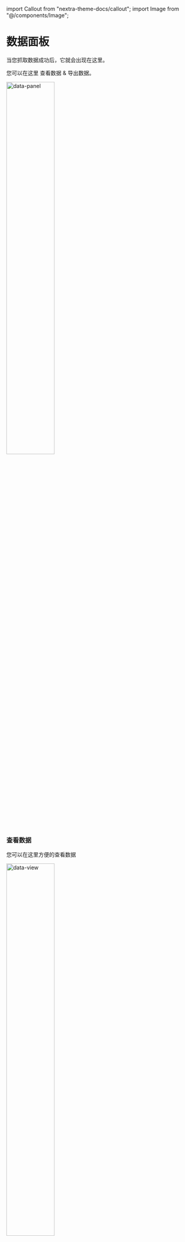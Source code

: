 import Callout from "nextra-theme-docs/callout";
import Image from "@/components/Image";

# 数据面板

当您抓取数据成功后，它就会出现在这里。

您可以在这里 查看数据 & 导出数据。

<Image src="https://s2.loli.net/2022/10/18/o8RupU7KsD9GVyJ.png" alt="data-panel" width="50%" height="auto" />

### 查看数据

您可以在这里方便的查看数据

<Image src="https://s2.loli.net/2022/10/18/1VjHcthInoglX2b.gif" alt="data-view" width="50%" height="auto" />

如果觉得窗口太小，您还可以在新窗口中打开。

<Image src="https://s2.loli.net/2022/10/18/VTW3YZjivEC2gOy.gif" alt="data-view-new-window" width="100%" height="auto" />

### 导出数据

您可以导出数据到 .json、.csv、.xls 或 .xml 文件。

<Image src="https://s2.loli.net/2022/10/18/B9FnXQg6SwkZDGh.png" alt="data-export" width="50%" height="auto" />
